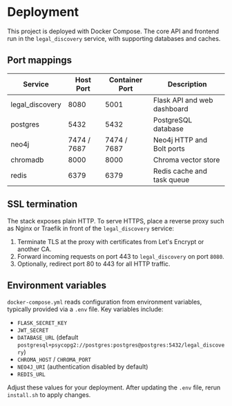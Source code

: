 # Deployment

This project is deployed with Docker Compose. The core API and frontend run in the `legal_discovery` service, with supporting databases and caches.

## Port mappings

| Service | Host Port | Container Port | Description |
|---------|-----------|----------------|-------------|
| legal_discovery | 8080 | 5001 | Flask API and web dashboard |
| postgres | 5432 | 5432 | PostgreSQL database |
| neo4j | 7474 / 7687 | 7474 / 7687 | Neo4j HTTP and Bolt ports |
| chromadb | 8000 | 8000 | Chroma vector store |
| redis | 6379 | 6379 | Redis cache and task queue |

## SSL termination

The stack exposes plain HTTP. To serve HTTPS, place a reverse proxy such as Nginx or Traefik in front of the `legal_discovery` service:

1. Terminate TLS at the proxy with certificates from Let's Encrypt or another CA.
2. Forward incoming requests on port 443 to `legal_discovery` on port `8080`.
3. Optionally, redirect port 80 to 443 for all HTTP traffic.

## Environment variables

`docker-compose.yml` reads configuration from environment variables, typically provided via a `.env` file. Key variables include:

- `FLASK_SECRET_KEY`
- `JWT_SECRET`
- `DATABASE_URL` (default `postgresql+psycopg2://postgres:postgres@postgres:5432/legal_discovery`)
- `CHROMA_HOST` / `CHROMA_PORT`
- `NEO4J_URI` (authentication disabled by default)
- `REDIS_URL`

Adjust these values for your deployment. After updating the `.env` file, rerun `install.sh` to apply changes.
